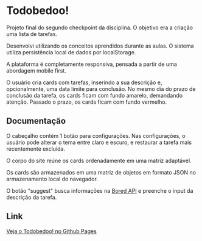# Todobedoo!
Projeto final do segundo checkpoint da disciplina. O objetivo era a criação uma 
lista de tarefas.

Desenvolvi utilizando os conceitos aprendidos durante as aulas.
O sistema utiliza persistência local de dados por localStorage.

A plataforma é completamente responsiva, pensada a partir de uma abordagem
mobile first.

O usuário cria cards com tarefas, inserindo a sua descrição e, opcionalmente, uma data limite para conclusão.
No mesmo dia do prazo de conclusão da tarefa, os cards ficam com fundo amarelo, demandando atenção.
Passado o prazo, os cards ficam com fundo vermelho.


## Documentação
O cabeçalho contém 1 botão para configurações. Nas configurações, o usuário pode alterar
o tema entre claro e escuro, e restaurar a tarefa mais recentemente excluída.

O corpo do site reúne os cards ordenadamente em uma matriz adaptável.

Os cards são armazenados em uma matriz de objetos em formato JSON no armazenamento local do navegador.

O botão "suggest" busca informações na [Bored API](https://www.boredapi.com/api/activity) 
e preenche o input da descrição da tarefa.

## Link
[Veja o Todobedoo! no Github Pages](https://mdaffonso.github.io/frontend2/todobedoo)